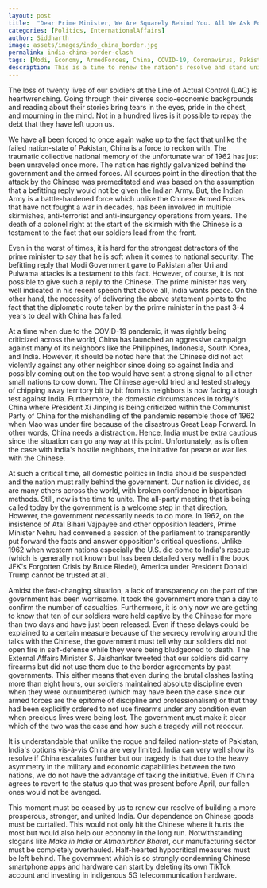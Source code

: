 ```yaml
---
layout: post
title:  "Dear Prime Minister, We Are Squarely Behind You. All We Ask For Are Transparency And Statesmanship"
categories: [Politics, InternationalAffairs]
author: Siddharth
image: assets/images/indo_china_border.jpg
permalink: india-china-border-clash
tags: [Modi, Economy, ArmedForces, China, COVID-19, Coronavirus, Pakistan]
description: This is a time to renew the nation's resolve and stand unitedly.
---
```

The loss of twenty lives of our soldiers at the Line of Actual Control (LAC) is heartwrenching. Going through their diverse socio-economic backgrounds and reading about their stories bring tears in the eyes, pride in the chest, and mourning in the mind. Not in a hundred lives is it possible to repay the debt that they have left upon us. 

We have all been forced to once again wake up to the fact that unlike the failed nation-state of Pakistan, China is a force to reckon with. The traumatic collective national memory of the unfortunate war of 1962 has just been unraveled once more. The nation has rightly galvanized behind the government and the armed forces. All sources point in the direction that the attack by the Chinese was premeditated and was based on the assumption that a befitting reply would not be given the Indian Army. But, the Indian Army is a battle-hardened force which unlike the Chinese Armed Forces that have not fought a war in decades, has been involved in multiple skirmishes, anti-terrorist and anti-insurgency operations from years. The death of a colonel right at the start of the skirmish with the Chinese is a testament to the fact that our soldiers lead from the front.

Even in the worst of times, it is hard for the strongest detractors of the prime minister to say that he is soft when it comes to national security. The befitting reply that Modi Government gave to Pakistan after Uri and Pulwama attacks is a testament to this fact. However, of course, it is not possible to give such a reply to the Chinese. The prime minister has very well indicated in his recent speech that above all, India wants peace. On the other hand, the necessity of delivering the above statement points to the fact that the diplomatic route taken by the prime minister in the past 3-4 years to deal with China has failed.

At a time when due to the COVID-19 pandemic, it was rightly being criticized across the world, China has launched an aggressive campaign against many of its neighbors like the Philippines, Indonesia, South Korea, and India. However, it should be noted here that the Chinese did not act violently against any other neighbor since doing so against India and possibly coming out on the top would have sent a strong signal to all other small nations to cow down. The Chinese age-old tried and tested strategy of chipping away territory bit by bit from its neighbors is now facing a tough test against India. Furthermore, the domestic circumstances in today's China where President Xi Jinping is being criticized within the Communist Party of China for the mishandling of the pandemic resemble those of 1962 when Mao was under fire because of the disastrous Great Leap Forward. In other words, China needs a distraction. Hence, India must be extra cautious since the situation can go any way at this point. Unfortunately, as is often the case with India's hostile neighbors, the initiative for peace or war lies with the Chinese.

At such a critical time, all domestic politics in India should be suspended and the nation must rally behind the government. Our nation is divided, as are many others across the world, with broken confidence in bipartisan methods. Still, now is the time to unite. The all-party meeting that is being called today by the government is a welcome step in that direction. However, the government necessarily needs to do more. In 1962, on the insistence of Atal Bihari Vajpayee and other opposition leaders, Prime Minister Nehru had convened a session of the parliament to transparently put forward the facts and answer opposition's critical questions. Unlike 1962 when western nations especially the U.S. did come to India's rescue (which is generally not known but has been detailed very well in the book JFK's Forgotten Crisis by Bruce Riedel), America under President Donald Trump cannot be trusted at all.

Amidst the fast-changing situation, a lack of transparency on the part of the government has been worrisome. It took the government more than a day to confirm the number of casualties. Furthermore, it is only now we are getting to know that ten of our soldiers were held captive by the Chinese for more than two days and have just been released. Even if these delays could be explained to a certain measure because of the secrecy revolving around the talks with the Chinese, the government must tell why our soldiers did not open fire in self-defense while they were being bludgeoned to death. The External Affairs Minister S. Jaishankar tweeted that our soldiers did carry firearms but did not use them due to the border agreements by past governments. This either means that even during the brutal clashes lasting more than eight hours, our soldiers maintained absolute discipline even when they were outnumbered (which may have been the case since our armed forces are the epitome of discipline and professionalism) or that they had been explicitly ordered to not use firearms under any condition even when precious lives were being lost. The government must make it clear which of the two was the case and how such a tragedy will not reoccur. 

It is understandable that unlike the rogue and failed nation-state of Pakistan, India's options vis-à-vis China are very limited. India can very well show its resolve if China escalates further but our tragedy is that due to the heavy asymmetry in the military and economic capabilities between the two nations, we do not have the advantage of taking the initiative. Even if China agrees to revert to the status quo that was present before April, our fallen ones would not be avenged.

This moment must be ceased by us to renew our resolve of building a more prosperous, stronger, and united India. Our dependence on Chinese goods must be curtailed. This would not only hit the Chinese where it hurts the most but would also help our economy in the long run. Notwithstanding slogans like <i>Make in India</i> or <i>Atmanirbhar Bharat</i>, our manufacturing sector must be completely overhauled. Half-hearted hypocritical measures must be left behind. The government which is so strongly condemning Chinese smartphone apps and hardware can start by deleting its own TikTok account and investing in indigenous 5G telecommunication hardware.